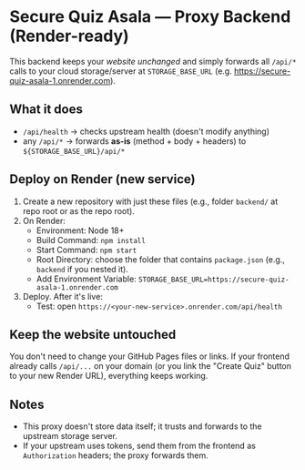 # Secure Quiz Asala — Proxy Backend (Render-ready)

This backend keeps your *website unchanged* and simply forwards all `/api/*` calls
to your cloud storage/server at `STORAGE_BASE_URL` (e.g. https://secure-quiz-asala-1.onrender.com).

## What it does
- `/api/health` -> checks upstream health (doesn't modify anything)
- any `/api/*` -> forwards **as-is** (method + body + headers) to `${STORAGE_BASE_URL}/api/*`

## Deploy on Render (new service)
1) Create a new repository with just these files (e.g., folder `backend/` at repo root or as the repo root).
2) On Render:
   - Environment: Node 18+
   - Build Command: `npm install`
   - Start Command: `npm start`
   - Root Directory: choose the folder that contains `package.json` (e.g., `backend` if you nested it).
   - Add Environment Variable: `STORAGE_BASE_URL=https://secure-quiz-asala-1.onrender.com`
3) Deploy. After it's live:
   - Test: open `https://<your-new-service>.onrender.com/api/health`

## Keep the website untouched
You don't need to change your GitHub Pages files or links. If your frontend already calls `/api/...`
on your domain (or you link the "Create Quiz" button to your new Render URL), everything keeps working.

## Notes
- This proxy doesn't store data itself; it trusts and forwards to the upstream storage server.
- If your upstream uses tokens, send them from the frontend as `Authorization` headers; the proxy forwards them.
